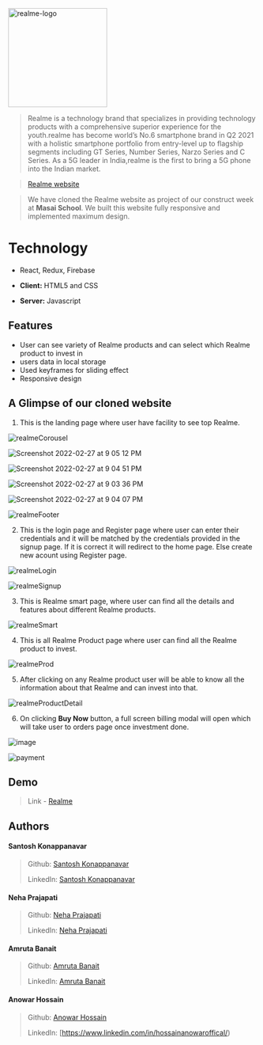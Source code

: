 <img width="200" alt="realme-logo" src="https://user-images.githubusercontent.com/92449229/155888190-d6be177b-ccd9-4e26-a46f-7297a5fada35.png">


> Realme is a technology brand that specializes in providing technology products with a comprehensive superior experience for the youth.realme has become world’s No.6 smartphone brand in Q2 2021 with a holistic smartphone portfolio from entry-level up to flagship segments including GT Series, Number Series, Narzo Series and C Series. As a 5G leader in India,realme is the first to bring a 5G phone into the Indian market.





> 
> [Realme website](https://www.realme.com/in/)
 
> We have cloned the Realme website as project of our construct week at **Masai School**.
> We built this website fully responsive and implemented maximum design.
 
  
# Technology

- React, Redux, Firebase
- **Client:** HTML5 and CSS

- **Server:** Javascript 




  
## Features

-  User can see variety of Realme products and can select which Realme product to invest in
-  users data in local storage
-  Used keyframes for sliding effect
-  Responsive design



## A Glimpse of our cloned website

   1. This is the landing page where user have facility to see top Realme.


 ![realmeCorousel](https://user-images.githubusercontent.com/92449229/155886466-e7696c39-0e29-4d42-be08-3f6cee4b0f37.png)
    

![Screenshot 2022-02-27 at 9 05 12 PM](https://user-images.githubusercontent.com/92449229/155889293-afd3c1e4-4d38-4346-b46e-2ef388f77773.png)



![Screenshot 2022-02-27 at 9 04 51 PM](https://user-images.githubusercontent.com/92449229/155889301-757a144f-1766-492a-b111-b5727aeacc25.png)

![Screenshot 2022-02-27 at 9 03 36 PM](https://user-images.githubusercontent.com/92449229/155889298-2db451a6-3279-45cb-857c-eecfafce3b11.png)

![Screenshot 2022-02-27 at 9 04 07 PM](https://user-images.githubusercontent.com/92449229/155889300-0c609aa0-d33e-4ffd-baf3-012c2d982987.png)

 
 ![realmeFooter](https://user-images.githubusercontent.com/92449229/155886467-11746495-ee28-4916-8477-2471d03ca5d4.png)
 
 


   2. This is the login page and Register page where user can enter their credentials and it will be matched by the credentials provided in the signup page. If it is correct it will redirect to the home page. Else create new acount using Register page. 
    
![realmeLogin](https://user-images.githubusercontent.com/92449229/155886395-56f5a935-32bd-4c1f-abab-abb014d165a1.PNG)



![realmeSignup](https://user-images.githubusercontent.com/92449229/155886397-3735d759-4d73-4415-9c19-bb2c94791e6c.PNG)





   3. This is Realme smart page, where user can find all the details and features about different Realme products.
   
   
![realmeSmart](https://user-images.githubusercontent.com/92449229/155886230-05bfb9d5-b488-4cb5-8872-9ad82de08f0e.png)



 
   
    
   4. This is all Realme Product page where user can find all the Realme product to invest. 

   
![realmeProd](https://user-images.githubusercontent.com/92449229/155886140-64bcca4c-88b4-44a8-84e3-a9db2048fd7f.png)

    

   5. After clicking on any Realme product user will be able to know all the information about that Realme and can invest into that.
 
![realmeProductDetail](https://user-images.githubusercontent.com/92449229/155886051-fad5b78b-f936-412a-b3b3-c81b77301a2e.png)

 

   6. On clicking **Buy Now**  button, a full screen billing modal will open which will take user to orders page once investment done.

![image](https://user-images.githubusercontent.com/76626095/131249873-59bb6b25-f621-4807-92e1-3f939b5b68a1.png)


![payment](https://user-images.githubusercontent.com/92449229/155889151-8a254e25-574d-46b5-8170-c55407d17bda.jpeg)







  
## Demo

>Link - [Realme]()


  
## Authors

#### Santosh Konappanavar
> Github: [Santosh Konappanavar](https://github.com/Santosh-Konappanavar)
> 
> LinkedIn: [Santosh Konappanavar](https://www.linkedin.com/in/santosh-konappanavar/)


#### Neha Prajapati
> Github: [Neha Prajapati](https://github.com/Neha-081)
> 
> LinkedIn: [Neha Prajapati](https://www.linkedin.com/in/neha-prajapati-1150/)


#### Amruta Banait
> Github: [Amruta Banait](https://github.com/amrutaBanait)
> 
> LinkedIn: [Amruta Banait](https://linkedin.com/in/amruta-banait)


#### Anowar Hossain
> Github: [Anowar Hossain](https://github.com/anowar265)
> 
> LinkedIn: [https://www.linkedin.com/in/hossainanowaroffical/)
